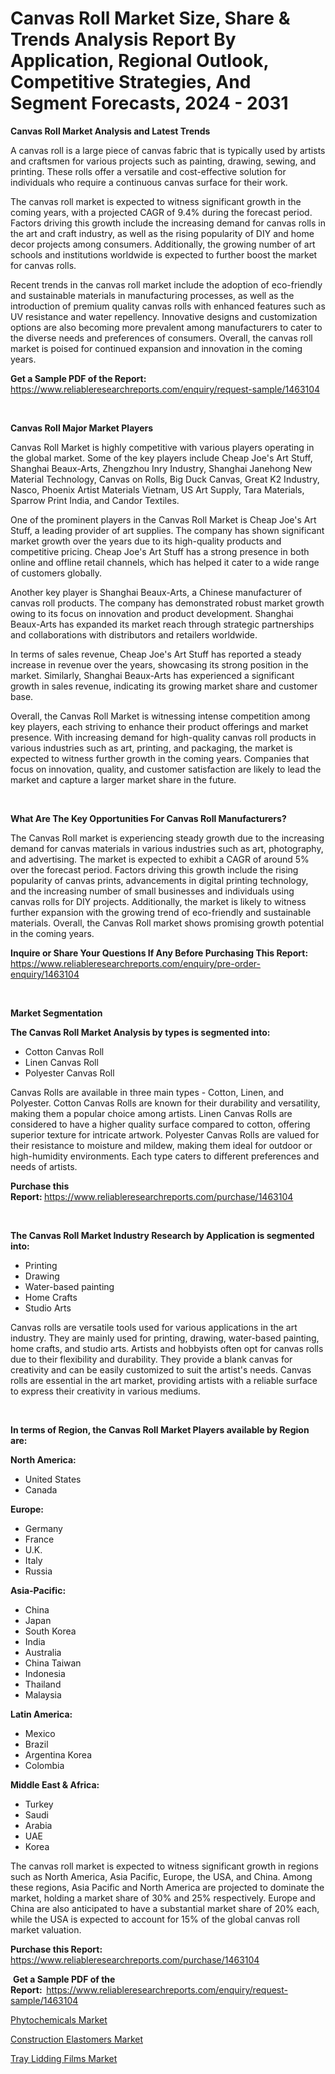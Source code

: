 <p><h1>Canvas Roll Market Size, Share & Trends Analysis Report By Application, Regional Outlook, Competitive Strategies, And Segment Forecasts, 2024 - 2031</h1></p><p><strong>Canvas Roll Market Analysis and Latest Trends</strong></p>
<p><p>A canvas roll is a large piece of canvas fabric that is typically used by artists and craftsmen for various projects such as painting, drawing, sewing, and printing. These rolls offer a versatile and cost-effective solution for individuals who require a continuous canvas surface for their work.</p><p>The canvas roll market is expected to witness significant growth in the coming years, with a projected CAGR of 9.4% during the forecast period. Factors driving this growth include the increasing demand for canvas rolls in the art and craft industry, as well as the rising popularity of DIY and home decor projects among consumers. Additionally, the growing number of art schools and institutions worldwide is expected to further boost the market for canvas rolls.</p><p>Recent trends in the canvas roll market include the adoption of eco-friendly and sustainable materials in manufacturing processes, as well as the introduction of premium quality canvas rolls with enhanced features such as UV resistance and water repellency. Innovative designs and customization options are also becoming more prevalent among manufacturers to cater to the diverse needs and preferences of consumers. Overall, the canvas roll market is poised for continued expansion and innovation in the coming years.</p></p>
<p><strong>Get a Sample PDF of the Report:&nbsp;</strong> <a href="https://www.reliableresearchreports.com/enquiry/request-sample/1463104">https://www.reliableresearchreports.com/enquiry/request-sample/1463104</a></p>
<p>&nbsp;</p>
<p><strong>Canvas Roll Major Market Players</strong></p>
<p><p>Canvas Roll Market is highly competitive with various players operating in the global market. Some of the key players include Cheap Joe's Art Stuff, Shanghai Beaux-Arts, Zhengzhou Inry Industry, Shanghai Janehong New Material Technology, Canvas on Rolls, Big Duck Canvas, Great K2 Industry, Nasco, Phoenix Artist Materials Vietnam, US Art Supply, Tara Materials, Sparrow Print India, and Candor Textiles.</p><p>One of the prominent players in the Canvas Roll Market is Cheap Joe's Art Stuff, a leading provider of art supplies. The company has shown significant market growth over the years due to its high-quality products and competitive pricing. Cheap Joe's Art Stuff has a strong presence in both online and offline retail channels, which has helped it cater to a wide range of customers globally.</p><p>Another key player is Shanghai Beaux-Arts, a Chinese manufacturer of canvas roll products. The company has demonstrated robust market growth owing to its focus on innovation and product development. Shanghai Beaux-Arts has expanded its market reach through strategic partnerships and collaborations with distributors and retailers worldwide.</p><p>In terms of sales revenue, Cheap Joe's Art Stuff has reported a steady increase in revenue over the years, showcasing its strong position in the market. Similarly, Shanghai Beaux-Arts has experienced a significant growth in sales revenue, indicating its growing market share and customer base.</p><p>Overall, the Canvas Roll Market is witnessing intense competition among key players, each striving to enhance their product offerings and market presence. With increasing demand for high-quality canvas roll products in various industries such as art, printing, and packaging, the market is expected to witness further growth in the coming years. Companies that focus on innovation, quality, and customer satisfaction are likely to lead the market and capture a larger market share in the future.</p></p>
<p>&nbsp;</p>
<p><strong>What Are The Key Opportunities For Canvas Roll Manufacturers?</strong></p>
<p><p>The Canvas Roll market is experiencing steady growth due to the increasing demand for canvas materials in various industries such as art, photography, and advertising. The market is expected to exhibit a CAGR of around 5% over the forecast period. Factors driving this growth include the rising popularity of canvas prints, advancements in digital printing technology, and the increasing number of small businesses and individuals using canvas rolls for DIY projects. Additionally, the market is likely to witness further expansion with the growing trend of eco-friendly and sustainable materials. Overall, the Canvas Roll market shows promising growth potential in the coming years.</p></p>
<p><strong>Inquire or Share Your Questions If Any Before Purchasing This Report:</strong> <a href="https://www.reliableresearchreports.com/enquiry/pre-order-enquiry/1463104">https://www.reliableresearchreports.com/enquiry/pre-order-enquiry/1463104</a></p>
<p>&nbsp;</p>
<p><strong>Market Segmentation</strong></p>
<p><strong>The Canvas Roll Market Analysis by types is segmented into:</strong></p>
<p><ul><li>Cotton Canvas Roll</li><li>Linen Canvas Roll</li><li>Polyester Canvas Roll</li></ul></p>
<p><p>Canvas Rolls are available in three main types - Cotton, Linen, and Polyester. Cotton Canvas Rolls are known for their durability and versatility, making them a popular choice among artists. Linen Canvas Rolls are considered to have a higher quality surface compared to cotton, offering superior texture for intricate artwork. Polyester Canvas Rolls are valued for their resistance to moisture and mildew, making them ideal for outdoor or high-humidity environments. Each type caters to different preferences and needs of artists.</p></p>
<p><strong>Purchase this Report:&nbsp;</strong><a href="https://www.reliableresearchreports.com/purchase/1463104">https://www.reliableresearchreports.com/purchase/1463104</a></p>
<p>&nbsp;</p>
<p><strong>The Canvas Roll Market Industry Research by Application is segmented into:</strong></p>
<p><ul><li>Printing</li><li>Drawing</li><li>Water-based painting</li><li>Home Crafts</li><li>Studio Arts</li></ul></p>
<p><p>Canvas rolls are versatile tools used for various applications in the art industry. They are mainly used for printing, drawing, water-based painting, home crafts, and studio arts. Artists and hobbyists often opt for canvas rolls due to their flexibility and durability. They provide a blank canvas for creativity and can be easily customized to suit the artist's needs. Canvas rolls are essential in the art market, providing artists with a reliable surface to express their creativity in various mediums.</p></p>
<p>&nbsp;</p>
<p><strong>In terms of Region, the Canvas Roll Market Players available by Region are:</strong></p>
<p>
    <p> <strong> North America: </strong>
        <ul>
            <li>United States</li>
            <li>Canada</li>
        </ul>
        </p> 
    <p> <strong> Europe: </strong>
        <ul>
            <li>Germany</li>
            <li>France</li>
            <li>U.K.</li>
            <li>Italy</li>
            <li>Russia</li>
        </ul>
        </p> 
    <p> <strong> Asia-Pacific: </strong>
        <ul>
            <li>China</li>
            <li>Japan</li>
            <li>South Korea</li>
            <li>India</li>
            <li>Australia</li>
            <li>China Taiwan</li>
            <li>Indonesia</li>
            <li>Thailand</li>
            <li>Malaysia</li>
        </ul>
        </p> 
    <p> <strong> Latin America: </strong>
        <ul>
            <li>Mexico</li>
            <li>Brazil</li>
            <li>Argentina Korea</li>
            <li>Colombia</li>
        </ul>
        </p> 
    <p> <strong> Middle East & Africa: </strong>
        <ul>
            <li>Turkey</li>
            <li>Saudi</li>
            <li>Arabia</li>
            <li>UAE</li>
            <li>Korea</li>
        </ul>
    </p>
    </p>
<p><p>The canvas roll market is expected to witness significant growth in regions such as North America, Asia Pacific, Europe, the USA, and China. Among these regions, Asia Pacific and North America are projected to dominate the market, holding a market share of 30% and 25% respectively. Europe and China are also anticipated to have a substantial market share of 20% each, while the USA is expected to account for 15% of the global canvas roll market valuation.</p></p>
<p><strong>Purchase this Report: </strong><a href="https://www.reliableresearchreports.com/purchase/1463104">https://www.reliableresearchreports.com/purchase/1463104</a></p>
<p>&nbsp;<strong>Get a Sample PDF of the Report:&nbsp;&nbsp;</strong><a href="https://www.reliableresearchreports.com/enquiry/request-sample/1463104">https://www.reliableresearchreports.com/enquiry/request-sample/1463104</a></p>
<p><strong></strong></p>
<p><p><a href="https://github.com/pizolina/Market-Research-Report-List-3/blob/main/phytochemicals-market.md">Phytochemicals Market</a></p><p><a href="https://github.com/tamvrosiya/Market-Research-Report-List-3/blob/main/construction-elastomers-market.md">Construction Elastomers Market</a></p><p><a href="https://github.com/changoleonlaverguenzanoexiste/Market-Research-Report-List-2/blob/main/tray-lidding-films-market.md">Tray Lidding Films Market</a></p></p>